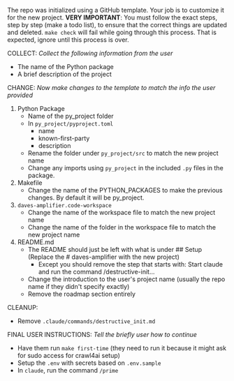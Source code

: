 The repo was initialized using a GitHub template. Your job is to customize it for the new project.
**VERY IMPORTANT**: You must follow the exact steps, step by step (make a todo list), to ensure that the correct things are updated and deleted.
`make check` will fail while going through this process. That is expected, ignore until this process is over.

COLLECT: 
*Collect the following information from the user*
- The name of the Python package
- A brief description of the project

CHANGE:
*Now make changes to the template to match the info the user provided*
1. Python Package
   - Name of the py_project folder
   - In `py_project/pyproject.toml`
     - name
     - known-first-party
     - description
   - Rename the folder under `py_project/src` to match the new project name
   - Change any imports using `py_project` in the included `.py` files in the package.
2. Makefile
   - Change the name of the PYTHON_PACKAGES to make the previous changes. By default it will be py_project.
3. `daves-amplifier.code-workspace`
   - Change the name of the workspace file to match the new project name
   - Change the name of the folder in the workspace file to match the new project name
4. README.md
   - The README should just be left with what is under ## Setup (Replace the # daves-amplifier with the new project)
     - Except you should remove the step that starts with: Start claude and run the command /destructive-init...
   - Change the introduction to the user's project name (usually the repo name if they didn't specify exactly)
   - Remove the roadmap section entirely

CLEANUP:
- Remove `.claude/commands/destructive_init.md`

FINAL USER INSTRUCTIONS:
*Tell the briefly user how to continue*
- Have them run `make first-time` (they need to run it because it might ask for sudo access for crawl4ai setup)
- Setup the `.env` with secrets based on `.env.sample`
- In `claude`, run the command `/prime`
